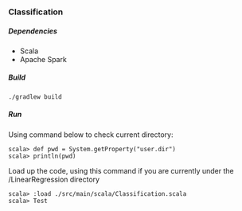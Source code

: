 ### Classification

##### Dependencies
* Scala
* Apache Spark

##### Build
~~~
./gradlew build
~~~

##### Run
Using command below to check current directory:
~~~
scala> def pwd = System.getProperty("user.dir")
scala> println(pwd)
~~~

Load up the code, using this command if you are currently under the /LinearRegression directory
~~~
scala> :load ./src/main/scala/Classification.scala
scala> Test
~~~
